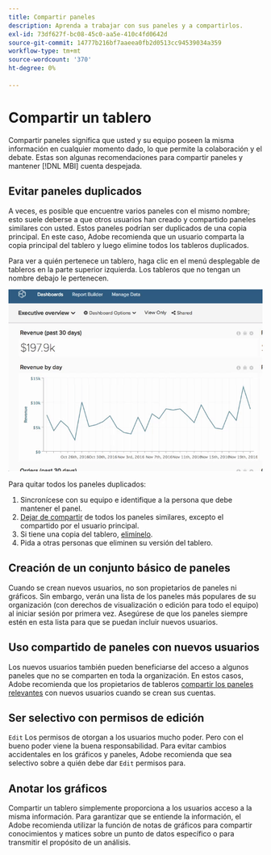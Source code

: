 ```yaml
---
title: Compartir paneles
description: Aprenda a trabajar con sus paneles y a compartirlos.
exl-id: 73df627f-bc08-45c0-aa5e-410c4fd0642d
source-git-commit: 14777b216bf7aaeea0fb2d0513cc94539034a359
workflow-type: tm+mt
source-wordcount: '370'
ht-degree: 0%

---
```


# Compartir un tablero

Compartir paneles significa que usted y su equipo poseen la misma información en cualquier momento dado, lo que permite la colaboración y el debate. Estas son algunas recomendaciones para compartir paneles y mantener [!DNL MBI] cuenta despejada.

## Evitar paneles duplicados

A veces, es posible que encuentre varios paneles con el mismo nombre; esto suele deberse a que otros usuarios han creado y compartido paneles similares con usted. Estos paneles podrían ser duplicados de una copia principal. En este caso, Adobe recomienda que un usuario comparta la copia principal del tablero y luego elimine todos los tableros duplicados.

Para ver a quién pertenece un tablero, haga clic en el menú desplegable de tableros en la parte superior izquierda. Los tableros que no tengan un nombre debajo le pertenecen.

![](../../mbi/assets/Dash_ownership.gif)

Para quitar todos los paneles duplicados:

1. Sincronícese con su equipo e identifique a la persona que debe mantener el panel.
1. [Dejar de compartir](../data-user/dashboards/leave-dashboard.md) de todos los paneles similares, excepto el compartido por el usuario principal.
1. Si tiene una copia del tablero, [elimínelo](../data-user/dashboards/deleting-dashboard.md).
1. Pida a otras personas que eliminen su versión del tablero.

## Creación de un conjunto básico de paneles

Cuando se crean nuevos usuarios, no son propietarios de paneles ni gráficos. Sin embargo, verán una lista de los paneles más populares de su organización (con derechos de visualización o edición para todo el equipo) al iniciar sesión por primera vez. Asegúrese de que los paneles siempre estén en esta lista para que se puedan incluir nuevos usuarios.

## Uso compartido de paneles con nuevos usuarios

Los nuevos usuarios también pueden beneficiarse del acceso a algunos paneles que no se comparten en toda la organización. En estos casos, Adobe recomienda que los propietarios de tableros [compartir los paneles relevantes](../data-user/dashboards/share-dashboard-with-users.md) con nuevos usuarios cuando se crean sus cuentas.

## Ser selectivo con permisos de edición

`Edit` Los permisos de otorgan a los usuarios mucho poder. Pero con el bueno poder viene la buena responsabilidad. Para evitar cambios accidentales en los gráficos y paneles, Adobe recomienda que sea selectivo sobre a quién debe dar `Edit` permisos para.

## Anotar los gráficos

Compartir un tablero simplemente proporciona a los usuarios acceso a la misma información. Para garantizar que se entiende la información, el Adobe recomienda utilizar la función de notas de gráficos para compartir conocimientos y matices sobre un punto de datos específico o para transmitir el propósito de un análisis.
